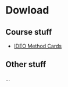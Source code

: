 # Dowload


## Course stuff
- [IDEO Method Cards](../en/files/ideo-method-cards-2by1.pdf)

## Other stuff
...
